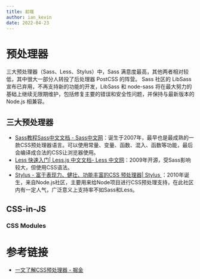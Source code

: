 ```yaml
---
title: 前端
author: ian_kevin
date: 2022-04-23
---
```

# 预处理器

三大预处理器（Sass、Less、Stylus）中，Sass 满意度最高，其他两者相对较低，其中很大一部分人转投了后处理器 PostCSS 的阵营。 Sass 社区的 LibSass 宣布已弃用，不再支持新的功能的开发，LibSass 和 node-sass 将在最大努力的基础上继续无限期维护，包括修复主要的错误和安全性问题，并保持与最新版本的 Node.js 相兼容。

## 三大预处理器

- [Sass教程Sass中文文档 - Sass中文网](https://www.sass.hk/docs/)：诞生于2007年，最早也是最成熟的一款CSS预处理器语言。可以使用常量、变量、函数、混入、函数等功能，最后会编译成合法的CSS让浏览器使用。
- [Less 快速入门| Less.js 中文文档- Less 中文网](https://less.bootcss.com/)：2009年开源，受Sass影响较大，但使用CSS语法。
- [Stylus - 富于表现力、健壮、功能丰富的CSS 预处理器| Stylus ](https://www.stylus-lang.cn/)：2010年诞生，来自Node.js社区，主要用来给Node项目进行CSS预处理支持，在此社区内有一定人气，广泛意义上支持率不如Sass和Less。

## CSS-in-JS

### CSS Modules





### 







# 参考链接

- [一文了解CSS预处理器 - 掘金](https://juejin.cn/post/7005755782926958605)























